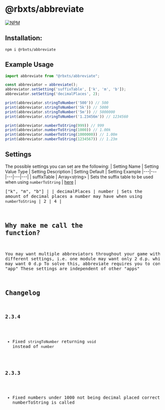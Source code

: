 # @rbxts/abbreviate

[![NPM](https://nodei.co/npm/@rbxts/abbreviate.png)](https://npmjs.org/package/@rbxts/abbreviate)

## Installation:
```npm i @rbxts/abbreviate```

## Example Usage
```typescript
import abbreviate from "@rbxts/abbreviate";

const abbreviator = abbreviate();
abbreviator.setSetting('suffixTable', ['k', 'm', 'b']);
abbreviator.setSetting('decimalPlaces', 2);

print(abbreviator.stringToNumber('500')) // 500
print(abbreviator.stringToNumber('5k')) // 5000
print(abbreviator.stringToNumber('5m')) // 5000000
print(abbreviator.stringToNumber('1.23456m')) // 1234560

print(abbreviator.numberToString(999)) // 999
print(abbreviator.numberToString(1000)) // 1.00k
print(abbreviator.numberToString(1000000)) // 1.00m
print(abbreviator.numberToString(1234567)) // 1.23m
```

## Settings
The possible settings you can set are the following:
| Setting Name | Setting Value Type | Setting Description | Setting Default | Setting Example
|---|---|---|---|---|
| suffixTable | Array\<string\> | Sets the suffix table to be used when using `numberToString` | [here](https://github.com/OverHash/Roblox-TS-Libraries/blob/master/abbreviate/init.lua#L1-L52) 	| <pre lang="ts">["k", "m", "b"] |
| decimalPlaces | number | Sets the amount of decimal places a number may have when using `numberToString` | 2 | 4 |

## Why make me call the function?
You may want multiple abbreviators throughout your game with different settings, i.e. one module may want only 2 d.p. while another may want 0 d.p
To solve this, abbreviate requires you to construct a new "app"
These settings are independent of other "apps"

## Changelog

### 2.3.4
- Fixed `stringToNumber` returning `void` instead of `number`
### 2.3.3
- Fixed numbers under 1000 not being decimal placed correctly when numberToString is called